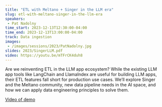 ```yaml
---
title: "ETL with Meltano + Singer in the LLM era"
slug: etl-with-meltano-singer-in-the-llm-era
speakers:
 - Pat Nadolny
time_start: 2023-12-13T12:30:00-04:00
time_end: 2023-12-13T13:00:00-04:00
track: Data ingestion
images:
 - /images/sessions/2023/PatNadolny.jpg
slides: 2023/SingerLLM.pdf 
video: https://youtu.be/mTFrCK4duh8
---
```


Are we reinventing ETL in the LLM app ecosystem? While the existing LLM app tools like LangChain and LlamaIndex are useful for building LLM apps, their ETL features fall short for production use cases. We’ll explore Singer and the Meltano community, new data pipeline needs in the AI space, and how we can apply data engineering principles to solve them.

[Video of demo](https://www.youtube.com/watch?v=-Cf3q5AYSRA)
